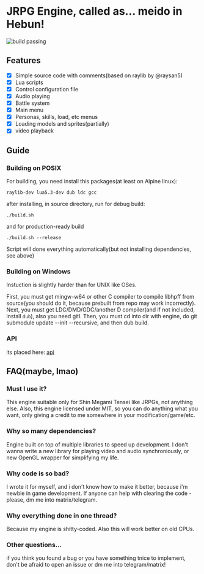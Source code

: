 # JRPG Engine, called as... meido in Hebun!

![build passing](https://github.com/quantumde1/heaven-engine/actions/workflows/main.yml/badge.svg?event=push)

## Features

- [x] Simple source code with comments(based on raylib by @raysan5)
- [x] Lua scripts
- [x] Control configuration file
- [x] Audio playing
- [x] Battle system
- [x] Main menu
- [x] Personas, skills, load, etc menus
- [x] Loading models and sprites(partially)
- [x] video playback

## Guide

### Building on POSIX

For building, you need install this packages(at least on Alpine linux):
```
raylib-dev lua5.3-dev dub ldc gcc
```
after installing, in source directory, run for debug build:
```
./build.sh
```
and for production-ready build
```
./build.sh --release
```
Script will done everything automatically(but not installing dependencies, see above)

### Building on Windows

Instuction is slightly harder than for UNIX like OSes.

First, you must get mingw-w64 or other C compiler to compile libhpff from source(you should do it, because prebuilt from repo may work incorrectly).
Next, you must get LDC/DMD/GDC/another D compiler(and if not included, install ```dub```), also you need gitl. Then, you must cd into dir with engine, do git submodule update --init --recursive, and then dub build.

### API
its placed here:
[api](docs/api.md)

## FAQ(maybe, lmao)

### Must I use it?

This engine suitable only for Shin Megami Tensei like JRPGs, not anything else. Also, this engine licensed under MIT, so you can do anything what you want, only giving a credit to me somewhere in your modification/game/etc.

### Why so many dependencies?

Engine built on top of multiple libraries to speed up development. I don't wanna write a new library for playing video and audio synchroniously, or new OpenGL wrapper for simplifying my life.

### Why code is so bad?

I wrote it for myself, and i don't know how to make it better, because i'm newbie in game development. If anyone can help with clearing the code - please, dm me into matrix/telegram.

### Why everything done in one thread?

Because my engine is shitty-coded. Also this will work better on old CPUs.

### Other questions...

if you think you found a bug or you have something tnice to implement, don't be afraid to open an issue or dm me into telegram/matrix!
